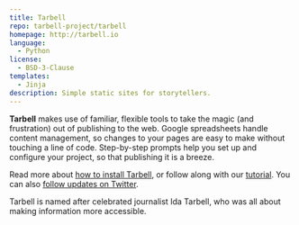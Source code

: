 ```yaml
---
title: Tarbell
repo: tarbell-project/tarbell
homepage: http://tarbell.io
language:
  - Python
license:
  - BSD-3-Clause
templates:
  - Jinja
description: Simple static sites for storytellers.
---
```


**Tarbell** makes use of familiar, flexible tools to take the magic (and frustration) out of publishing to the web. Google spreadsheets handle content management, so changes to your pages are easy to make without touching a line of code. Step-by-step prompts help you set up and configure your project, so that publishing it is a breeze.

Read more about [how to install Tarbell](http://tarbell.readthedocs.org/en/latest/install.html), or follow along with our [tutorial](http://tarbell.readthedocs.org/en/latest/tutorial.html). You can also [follow updates on Twitter](https://twitter.com/tarbellproject).

Tarbell is named after celebrated journalist Ida Tarbell, who was all about making information more accessible.

